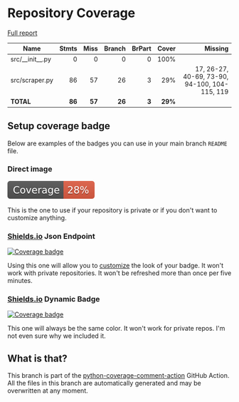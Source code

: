 # Repository Coverage

[Full report](https://htmlpreview.github.io/?https://github.com/MaineDSA/maine-state-legislator-data/blob/python-coverage-comment-action-data/htmlcov/index.html)

| Name                |    Stmts |     Miss |   Branch |   BrPart |   Cover |   Missing |
|-------------------- | -------: | -------: | -------: | -------: | ------: | --------: |
| src/\_\_init\_\_.py |        0 |        0 |        0 |        0 |    100% |           |
| src/scraper.py      |       86 |       57 |       26 |        3 |     29% |17, 26-27, 40-69, 73-90, 94-100, 104-115, 119 |
|           **TOTAL** |   **86** |   **57** |   **26** |    **3** | **29%** |           |


## Setup coverage badge

Below are examples of the badges you can use in your main branch `README` file.

### Direct image

[![Coverage badge](https://raw.githubusercontent.com/MaineDSA/maine-state-legislator-data/python-coverage-comment-action-data/badge.svg)](https://htmlpreview.github.io/?https://github.com/MaineDSA/maine-state-legislator-data/blob/python-coverage-comment-action-data/htmlcov/index.html)

This is the one to use if your repository is private or if you don't want to customize anything.

### [Shields.io](https://shields.io) Json Endpoint

[![Coverage badge](https://img.shields.io/endpoint?url=https://raw.githubusercontent.com/MaineDSA/maine-state-legislator-data/python-coverage-comment-action-data/endpoint.json)](https://htmlpreview.github.io/?https://github.com/MaineDSA/maine-state-legislator-data/blob/python-coverage-comment-action-data/htmlcov/index.html)

Using this one will allow you to [customize](https://shields.io/endpoint) the look of your badge.
It won't work with private repositories. It won't be refreshed more than once per five minutes.

### [Shields.io](https://shields.io) Dynamic Badge

[![Coverage badge](https://img.shields.io/badge/dynamic/json?color=brightgreen&label=coverage&query=%24.message&url=https%3A%2F%2Fraw.githubusercontent.com%2FMaineDSA%2Fmaine-state-legislator-data%2Fpython-coverage-comment-action-data%2Fendpoint.json)](https://htmlpreview.github.io/?https://github.com/MaineDSA/maine-state-legislator-data/blob/python-coverage-comment-action-data/htmlcov/index.html)

This one will always be the same color. It won't work for private repos. I'm not even sure why we included it.

## What is that?

This branch is part of the
[python-coverage-comment-action](https://github.com/marketplace/actions/python-coverage-comment)
GitHub Action. All the files in this branch are automatically generated and may be
overwritten at any moment.
